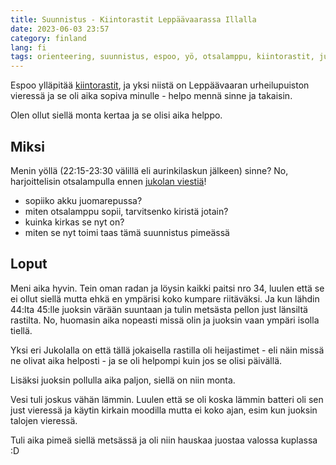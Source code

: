 ```yaml
---
title: Suunnistus - Kiintorastit Leppäävaarassa Illalla
date: 2023-06-03 23:57
category: finland
lang: fi
tags: orienteering, suunnistus, espoo, yö, otsalamppu, kiintorastit, jukola
---
```


Espoo ylläpitää [kiintorastit](https://www.espoo.fi/fi/liikunta-ja-luonto/ulkoliikuntapaikat/kiintorastit), ja yksi niistä on Leppäävaaran urheilupuiston vieressä ja se oli aika sopiva minulle - helpo mennä sinne ja takaisin.

Olen ollut siellä monta kertaa ja se olisi aika helppo.

Miksi
---

Menin yöllä (22:15-23:30 välillä eli aurinkilaskun jälkeen) sinne? No, harjoittelisin otsalampulla ennen [jukolan viestiä](https://jukola.com/2023/)!

- sopiiko akku juomarepussa?
- miten otsalamppu sopii, tarvitsenko kiristä jotain?
- kuinka kirkas se nyt on?
- miten se nyt toimi taas tämä suunnistus pimeässä

Loput
---

Meni aika hyvin. Tein oman radan ja löysin kaikki paitsi nro 34, luulen että se ei ollut siellä mutta ehkä en ympärisi koko kumpare riitäväksi. Ja kun lähdin 44:lta 45:lle juoksin värään suuntaan ja tulin metsästa pellon just länsiltä rastilta. No, huomasin aika nopeasti missä olin ja juoksin vaan ympäri isolla tiellä.

Yksi eri Jukolalla on että tällä jokaisella rastilla oli heijastimet - eli näin missä ne olivat aika helposti - ja se oli helpompi kuin jos se olisi päivällä.

Lisäksi juoksin pollulla aika paljon, siellä on niin monta.

Vesi tuli joskus vähän lämmin. Luulen että se oli koska lämmin batteri oli sen just vieressä ja käytin kirkain moodilla mutta ei koko ajan, esim kun juoksin talojen vieressä.

Tuli aika pimeä siellä metsässä ja oli niin hauskaa juostaa valossa kuplassa :D
